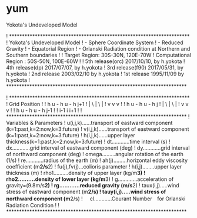 # yum
Yokota's Undeveloped Model

! **********************************************************************
!  Yokota's Undeveloped Model
!  - Sphere Coordinate System
!  - Reduced Gravity
!  - Equatorial Region
!  - Orlanski Radiation condition at Northern and Southern boundaries
!
!           Target Region: 30S-30N, 120E-70W
!           Computational Region : 50S-50N, 100E-60W
!
!                              5th release(orc) 2017/10/10, by h.yokota
!                              4th release(dp) 2017/07/07, by h.yokota
!                              3rd release(f90) 2017/05/31, by h.yokota
!                              2nd release 2003/02/10 by h.yokota
!                              1st release 1995/11/09 by h.yokota
! **********************************************************************

! **********************************************************************
! Grid Position
!
!     h   u - h   u - h    j+1
!     |     \ |     \ |
!     v       v       v
!
!     h   u - h   u - h    j
!     |     \ |     \ |
!     v       v       v
!
!     h   u - h   u - h    j-1
!
!    i-1      i      i+1
!
! **********************************************************************
! Variables & Parameters
!     u(i,j,k)......transport of eastward component (k=1:past,k=2:now,k=3:future)
!     v(i,j,k)......transport of eastward component (k=1:past,k=2:now,k=3:future)
!     h(i,j,k)......upper layer thickness(k=1:past,k=2:now,k=3:future)
!     dt............time interval (s)
!     dx............grid interval of eastward component (deg)
!     dy............grid interval of northward component (deg)
!     omega.........angular rotation of the earth (1/s)
!     re............radius of the earth (m)
!     ah(j).........horizontal eddy viscosity coefficient (m**2/s**2)
!     fu(j),fv(j)...colioris parameter
!     h(i,j)........upper layer thickness (m)
!     rho1..........density of upper layer (kg/m**3)
!     rho2..........density of lower layer (kg/m**3)
!     g.............acceleration of gravity=(9.8m/s**2)
!     rg............reduced gravity  (m/s**2)
!     taux(i,j).....wind stress of eastward component (m**2/s)
!     tauy(i,j).....wind stress of northward component (m**2/s)
!     cl............Courant Number　for Orlanski Radiation Condition
!
! **********************************************************************
